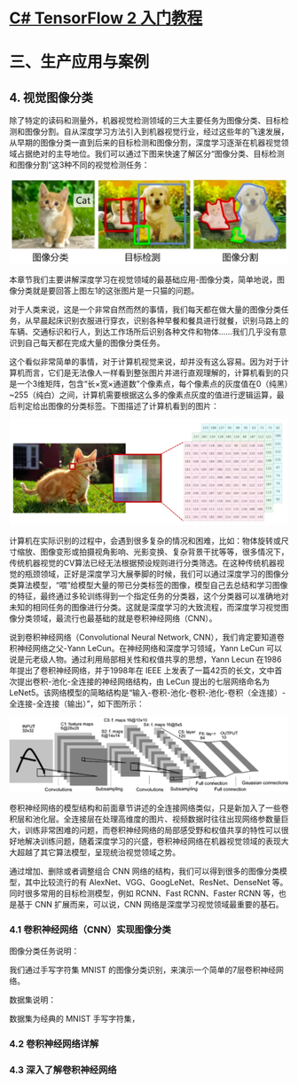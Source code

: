 # [C# TensorFlow 2 入门教程](<https://github.com/SciSharp/TensorFlow.NET-Tutorials>)

# 三、生产应用与案例

## 4. 视觉图像分类

除了特定的读码和测量外，机器视觉检测领域的三大主要任务为图像分类、目标检测和图像分割。自从深度学习方法引入到机器视觉行业，经过这些年的飞速发展，从早期的图像分类一直到后来的目标检测和图像分割，深度学习逐渐在机器视觉领域占据绝对的主导地位。我们可以通过下图来快速了解区分“图像分类、目标检测和图像分割”这3种不同的视觉检测任务：

<img src="三、生产应用与案例-4. 视觉图像分类.assets/image-20210214001821495.png" alt="image-20210214001821495" style="zoom:80%;" />

本章节我们主要讲解深度学习在视觉领域的最基础应用-图像分类，简单地说，图像分类就是要回答上图左1的这张图片是一只猫的问题。

对于人类来说，这是一个非常自然而然的事情，我们每天都在做大量的图像分类任务，从早晨起床识别衣服进行穿衣，识别各种早餐和餐具进行就餐，识别马路上的车辆、交通标识和行人，到达工作场所后识别各种文件和物体……我们几乎没有意识到自己每天都在完成大量的图像分类任务。

这个看似非常简单的事情，对于计算机视觉来说，却并没有这么容易。因为对于计算机而言，它们是无法像人一样看到整张图片并进行直观理解的，计算机看到的只是一个3维矩阵，包含“长×宽×通道数”个像素点，每个像素点的灰度值在0（纯黑）~255（纯白）之间，计算机需要根据这么多的像素点灰度的值进行逻辑运算，最后判定给出图像的分类标签。下图描述了计算机看到的图片：

<img src="三、生产应用与案例-4. 视觉图像分类.assets/image-20210214010255264.png" alt="image-20210214010255264" style="zoom:80%;" />

计算机在实际识别的过程中，会遇到很多复杂的情况和困难，比如：物体旋转或尺寸缩放、图像变形或拍摄视角影响、光影变换、复杂背景干扰等等，很多情况下，传统机器视觉的CV算法已经无法根据预设规则进行分类筛选。在这种传统机器视觉的瓶颈领域，正好是深度学习大展拳脚的时候，我们可以通过深度学习的图像分类算法模型，“喂”给模型大量的带已分类标签的图像，模型自己去总结和学习图像的特征，最终通过多轮训练得到一个指定任务的分类器，这个分类器可以准确地对未知的相同任务的图像进行分类。这就是深度学习的大致流程，而深度学习视觉图像分类领域，最流行也最基础的就是卷积神经网络（CNN）。

说到卷积神经网络（Convolutional Neural Network, CNN），我们肯定要知道卷积神经网络之父-Yann LeCun。在神经网络和深度学习领域，Yann LeCun 可以说是元老级人物。通过利用局部相关性和权值共享的思想，Yann Lecun 在1986年提出了卷积神经网络，并于1998年在 IEEE 上发表了一篇42页的长文，文中首次提出卷积-池化-全连接的神经网络结构，由 LeCun 提出的七层网络命名为 LeNet5。该网络模型的简略结构是“输入-卷积-池化-卷积-池化-卷积（全连接）-全连接-全连接（输出）”，如下图所示：

<img src="三、生产应用与案例-4. 视觉图像分类.assets/image-20210214012114638.png" alt="image-20210214012114638" style="zoom:67%;" />

卷积神经网络的模型结构和前面章节讲述的全连接网络类似，只是新加入了一些卷积层和池化层。全连接层在处理高维度的图片、视频数据时往往出现网络参数量巨大，训练非常困难的问题，而卷积神经网络的局部感受野和权值共享的特性可以很好地解决训练问题，随着深度学习的兴盛，卷积神经网络在机器视觉领域的表现大大超越了其它算法模型，呈现统治视觉领域之势。

通过增加、删除或者调整组合 CNN 网络的结构，我们可以得到很多的图像分类模型，其中比较流行的有 AlexNet、VGG、GoogLeNet、ResNet、DenseNet 等。同时很多常用的目标检测模型，例如 RCNN、Fast RCNN、Faster RCNN 等，也是基于 CNN 扩展而来，可以说，CNN 网络是深度学习视觉领域最重要的基石。





### 4.1 卷积神经网络（CNN）实现图像分类

图像分类任务说明：

我们通过手写字符集 MNIST 的图像分类识别，来演示一个简单的7层卷积神经网络。



数据集说明：

数据集为经典的 MNIST 手写字符集，















### 4.2 卷积神经网络详解







### 4.3 深入了解卷积神经网络





